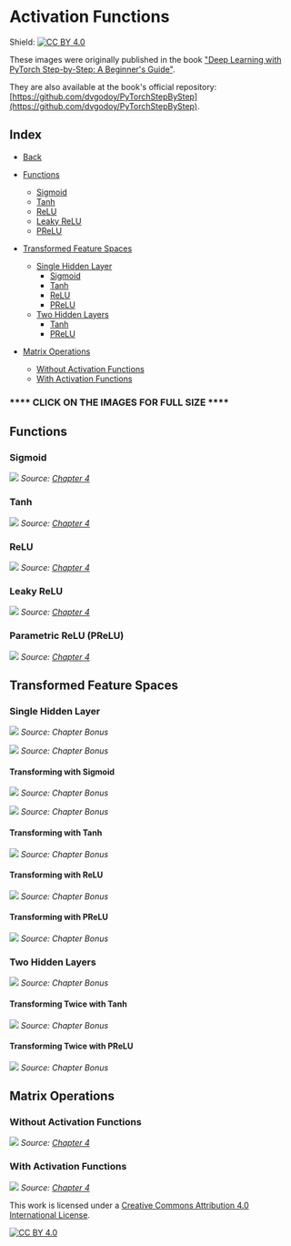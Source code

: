 # Activation Functions

Shield: [![CC BY 4.0][cc-by-shield]][cc-by]

These images were originally published in the book ["Deep Learning with PyTorch Step-by-Step: A Beginner's Guide"](https://leanpub.com/pytorch).

They are also available at the book's official repository: [https://github.com/dvgodoy/PyTorchStepByStep](https://github.com/dvgodoy/PyTorchStepByStep).

## Index

- [Back](https://github.com/dvgodoy/dl-visuals)
- [Functions](#functions)
    - [Sigmoid](#sigmoid)
    - [Tanh](#tanh)
    - [ReLU](#relu)
    - [Leaky ReLU](#leaky-relu)
    - [PReLU](#prelu)

- [Transformed Feature Spaces](#transformed-feature-spaces)
    - [Single Hidden Layer](#single-hidden-layer)
        - [Sigmoid](#transforming-with-sigmoid)
        - [Tanh](#transforming-with-tanh)
        - [ReLU](#transforming-with-relu)
        - [PReLU](#transforming-with-prelu)
    - [Two Hidden Layers](#two-hidden-layers)
        - [Tanh](#transforming-twice-with-tanh)
        - [PReLU](#transforming-twice-with-prelu)

- [Matrix Operations](#matrix-operations)
    - [Without Activation Functions](#without-activation-functions)
    - [With Activation Functions](#with-activation-functions)

### **** CLICK ON THE IMAGES FOR FULL SIZE ****

## Functions

### Sigmoid

![](https://raw.githubusercontent.com/dvgodoy/dl-visuals/main/Activation%20Functions/activation_sigmoid.png)
*Source: [Chapter 4](https://raw.githubusercontent.com/dvgodoy/PyTorchStepByStep/master/Chapter04.ipynb)*

### Tanh

![](https://raw.githubusercontent.com/dvgodoy/dl-visuals/main/Activation%20Functions/activation_tanh.png)
*Source: [Chapter 4](https://raw.githubusercontent.com/dvgodoy/PyTorchStepByStep/master/Chapter04.ipynb)*

### ReLU

![](https://raw.githubusercontent.com/dvgodoy/dl-visuals/main/Activation%20Functions/activation_relu.png)
*Source: [Chapter 4](https://raw.githubusercontent.com/dvgodoy/PyTorchStepByStep/master/Chapter04.ipynb)*

### Leaky ReLU

![](https://raw.githubusercontent.com/dvgodoy/dl-visuals/main/Activation%20Functions/activation_leaky.png)
*Source: [Chapter 4](https://raw.githubusercontent.com/dvgodoy/PyTorchStepByStep/master/Chapter04.ipynb)*

### Parametric ReLU (PReLU)

![](https://raw.githubusercontent.com/dvgodoy/dl-visuals/main/Activation%20Functions/activation_prelu.png)
*Source: [Chapter 4](https://raw.githubusercontent.com/dvgodoy/PyTorchStepByStep/master/Chapter04.ipynb)*

## Transformed Feature Spaces

### Single Hidden Layer

![](https://raw.githubusercontent.com/dvgodoy/dl-visuals/main/Activation%20Functions/feature_space_1hidden.png)
*Source: Chapter Bonus*

![](https://raw.githubusercontent.com/dvgodoy/dl-visuals/main/Activation%20Functions/feature_space_1hidden_plates.png)
*Source: Chapter Bonus*

#### Transforming with Sigmoid

![](https://raw.githubusercontent.com/dvgodoy/dl-visuals/main/Activation%20Functions/act_sigmoid1.png)
*Source: Chapter Bonus*

![](https://raw.githubusercontent.com/dvgodoy/dl-visuals/main/Activation%20Functions/act_sigmoid2.png)
*Source: Chapter Bonus*

#### Transforming with Tanh

![](https://raw.githubusercontent.com/dvgodoy/dl-visuals/main/Activation%20Functions/act_tanh.png)
*Source: Chapter Bonus*

#### Transforming with ReLU

![](https://raw.githubusercontent.com/dvgodoy/dl-visuals/main/Activation%20Functions/act_relu.png)
*Source: Chapter Bonus*

#### Transforming with PReLU

![](https://raw.githubusercontent.com/dvgodoy/dl-visuals/main/Activation%20Functions/act_prelu.png)
*Source: Chapter Bonus*

### Two Hidden Layers

![](https://raw.githubusercontent.com/dvgodoy/dl-visuals/main/Activation%20Functions/feature_space_2hidden.png)
*Source: Chapter Bonus*

#### Transforming Twice with Tanh

![](https://raw.githubusercontent.com/dvgodoy/dl-visuals/main/Activation%20Functions/act_tanh_2hidden.png)
*Source: Chapter Bonus*

#### Transforming Twice with PReLU

![](https://raw.githubusercontent.com/dvgodoy/dl-visuals/main/Activation%20Functions/act_prelu_2hidden.png)
*Source: Chapter Bonus*

## Matrix Operations

### Without Activation Functions

![](https://raw.githubusercontent.com/dvgodoy/dl-visuals/main/Activation%20Functions/eq_equiv.png)
*Source: [Chapter 4](https://raw.githubusercontent.com/dvgodoy/PyTorchStepByStep/master/Chapter04.ipynb)*

### With Activation Functions

![](https://raw.githubusercontent.com/dvgodoy/dl-visuals/main/Activation%20Functions/eq_activ.png)
*Source: [Chapter 4](https://raw.githubusercontent.com/dvgodoy/PyTorchStepByStep/master/Chapter04.ipynb)*

This work is licensed under a
[Creative Commons Attribution 4.0 International License][cc-by].

[![CC BY 4.0][cc-by-image]][cc-by]

[cc-by]: http://creativecommons.org/licenses/by/4.0/
[cc-by-image]: https://i.creativecommons.org/l/by/4.0/88x31.png
[cc-by-shield]: https://img.shields.io/badge/License-CC%20BY%204.0-lightgrey.svg
